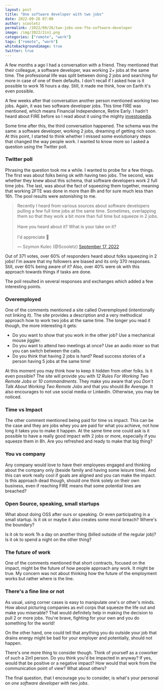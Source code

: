```yaml
---
layout: post
title: "One software developer with two jobs"
date: 2022-09-26 07:00
author: scooletz
permalink: /2022/09/26/two-jobs-one-fte-software-developer
image: /img/2022/2in1.png
categories: ["remote", "work"]
tags: ["remote", "work"]
whitebackgroundimage: true
twitter: true
---
```


A few months a ago I had a conversation with a friend. They mentioned that their colleague, a software developer, was working 2+ jobs at the same time. The professional life was split between doing 2 jobs and searching for more in case of one of them defaults. I don't recall if I asked how is it possible to work 16 hours a day. Still, it made me think, how on Earth it's even possible. 

A few weeks after that conversation another person mentioned working two jobs. Again, it was two software developer jobs. This time FIRE was mentioned, which means Financial Independence, Retire Early. I hadn't heard about FIRE before so I read about it using the mighty [investopedia](https://www.investopedia.com/terms/f/financial-independence-retire-early-fire.asp).

Some time after this, the third conversation happened. The schema was the same: a software developer, working 2 jobs, dreaming of getting rich soon. At this point, I started to think whether I missed some evolutionary steps that changed the way people work. I wanted to know more so I asked a question using the Twitter poll.

### Twitter poll

Phrasing the question took me a while. I wanted to probe for a few things. The first was about folks being ok with having two jobs. The second, was whether they knew about this schema, that software developers work 2 full time jobs. The last, was about the fact of squeezing them together, meaning that working 2FTE was done in more than 8h and for sure much less than 16h. The pool results were astonishing to me.

<blockquote class="twitter-tweet"><p lang="en" dir="ltr">Recently I heard from various sources about software developers pulling a few full time jobs at the same time. Sometimes, overlapping them so that they work a bit more than full time but squeeze in 2 jobs.<br><br>Have you heard about it? What is your take on it?<br><br>I&#39;d appreciate 🔁</p>&mdash; Szymon Kulec (@Scooletz) <a href="https://twitter.com/Scooletz/status/1571043939905605634?ref_src=twsrc%5Etfw">September 17, 2022</a></blockquote> <script async src="https://platform.twitter.com/widgets.js" charset="utf-8"></script>

Out of 371 votes, over 60% of responders heard about folks squeezing in 2 jobs! I'm aware that my followers are biased and its only 370 responses. Still, over 60% being aware of it? Also, over 40% were ok with this approach towards things if tasks are done.

The poll resulted in several responses and exchanges which added a few interesting points.

### Overemployed

One of the comments mentioned a site called Overemployed (intentionally not linking it). The site provides a description and a very methodical approach how to work two jobs at the same time. The longer you read it though, the more interesting it gets:

- Do you want to show that you work in the other job? Use a mechanical mouse jiggler.
- Do you want to attend two meetings at once? Use an audio mixer so that you can switch between the calls. 
- Do you think that having 2 jobs is hard? Read success stories of a person having 5 jobs at the same time!

At this moment you may think how to keep it hidden from other folks. Is it even possible? The site will provide you with _12 Rules For Working Two Remote Jobs_ or _10 commandments_. They make you aware that you _Don’t Talk About Working Two Remote Jobs_ and that you should _Be Average_. It also encourages to not use social media or LinkedIn. Otherwise, you may be noticed.

### Time vs Impact

The other comment mentioned being paid for time vs impact. This can be the case and they are jobs whey you are paid for what you achieve, not how long it takes you to make it happen. At the same time one could ask is it possible to have a really good impact with 2 jobs or more, especially if you squeeze them in 8h. Are you refreshed and ready to make that big thing?

### You vs company

Any company would love to have their employees engaged and thinking about the company only (beside family and having some leisure time). And this can work really cool if goals are aligned and you can make the impact. Is this approach dead though, should one think solely on their own business, even if reaching FIRE means that some potential lines are breached?

### Open Source, speaking, small startups

What about doing OSS after ours or speaking. Or even participating in a small startup. Is it ok or maybe it also creates some moral breach? Where's the boundary?

Is it ok to work 1h a day on another thing (billed outside of the regular job)? Is it ok to spend a night on the other thing?

### The future of work

One of the comments mentioned that short contracts, focused on the impact, might be the future of how people approach any work. It might be true. My concern was not about thinking how the future of the employment works but rather where is the line.

### There's a fine line or not

As usual, using corner cases is easy to manipulate one's or other's minds. How about picturing companies as evil corps that squeeze the life out and make you miserable? That would definitely help in making the decision to pull 2 or more jobs. You're brave, fighting for your own and you do something for the world!

On the other hand, one could tell that anything you do outside your job that drains energy might be bad for your employer and potentially, should not happen.

There's one more thing to consider though. Think of yourself as a coworker of such a 2in1 person. Do you think you'd be impacted in anyway? If yes, would that be positive or a negative impact? How would that work from the communication point of view? What about others?

The final question, that I encourage you to consider, is what's your personal on _one software developer with two jobs_.
